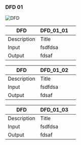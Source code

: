 ### DFD 01
![DFD](./img/DFD.png)

| DFD         | DFD_01_01     |     |
| ----------- | ---------  | ----   |
| Description | Title      |        |
| Input       | fsdfdsa    |         |
| Output      | fdsaf      |         |

| DFD         | DFD_01_02     |     |
| ----------- | ---------  | ----   |
| Description | Title      |        |
| Input       | fsdfdsa    |         |
| Output      | fdsaf      |         |

| DFD         | DFD_01_03     |     |
| ----------- | ---------  | ----   |
| Description | Title      |        |
| Input       | fsdfdsa    |         |
| Output      | fdsaf      |         |